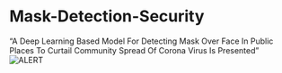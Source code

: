 # Mask-Detection-Security
“A Deep Learning Based Model For Detecting Mask Over Face In Public Places To Curtail Community Spread Of Corona Virus Is Presented”
![ALERT](https://user-images.githubusercontent.com/63871494/129880845-949e41b0-9d07-4292-ae8e-f031b7c5382d.JPG)
